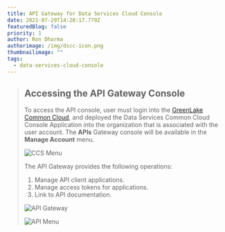 ```yaml
---
title: API Gateway for Data Services Cloud Console
date: 2021-07-29T14:28:17.779Z
featuredBlog: false
priority: 1
author: Ron Dharma
authorimage: /img/dscc-icon.png
thumbnailimage: ""
tags:
  - data-services-cloud-console
---
```

> ## Accessing the API Gateway Console
>
> To access the API console, user must login into the [GreenLake Common Cloud](https:\common.cloud.hpe.com), and deployed the Data Services Common Cloud Console Application into the organization that is associated with the user account. The **APIs** Gateway console will be available in the **Manage Account** menu.
>
> ![CCS Menu](/img/how-to-get-to-api-gateway.png "GreenLake Common Cloud Menu")
>
> The API Gateway provides the following operations:
>
> 1. Manage API client applications.
> 2. Manage access tokens for applications.
> 3. Link to API documentation. 
>
> ![API Gateway](/img/dscc-api-gateway.png "DSCC API Gateway")
>
> ![API Menu](/img/manage-api.jpg "Manage Gateway")